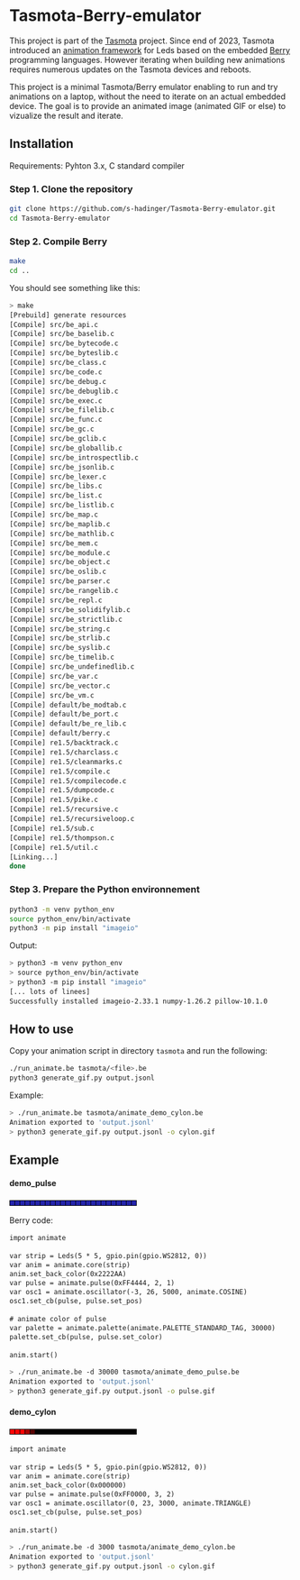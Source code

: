 # Tasmota-Berry-emulator

This project is part of the [Tasmota](https://github.com/arendst/Tasmota) project. Since end of 2023, Tasmota introduced an [animation framework](https://tasmota.github.io/docs/Berry_Addressable-LED/#animation-framework-module-animate) for Leds based on the embedded [Berry](https://tasmota.github.io/docs/Berry/) programming languages. However iterating when building new animations requires numerous updates on the Tasmota devices and reboots.

This project is a minimal Tasmota/Berry emulator enabling to run and try animations on a laptop, without the need to iterate on an actual embedded device. The goal is to provide an animated image (animated GIF or else) to vizualize the result and iterate.

## Installation

Requirements: Pyhton 3.x, C standard compiler

### Step 1. Clone the repository

```bash
git clone https://github.com/s-hadinger/Tasmota-Berry-emulator.git
cd Tasmota-Berry-emulator
```

### Step 2. Compile Berry

```bash
make
cd ..
```

You should see something like this:

```bash
> make
[Prebuild] generate resources
[Compile] src/be_api.c
[Compile] src/be_baselib.c
[Compile] src/be_bytecode.c
[Compile] src/be_byteslib.c
[Compile] src/be_class.c
[Compile] src/be_code.c
[Compile] src/be_debug.c
[Compile] src/be_debuglib.c
[Compile] src/be_exec.c
[Compile] src/be_filelib.c
[Compile] src/be_func.c
[Compile] src/be_gc.c
[Compile] src/be_gclib.c
[Compile] src/be_globallib.c
[Compile] src/be_introspectlib.c
[Compile] src/be_jsonlib.c
[Compile] src/be_lexer.c
[Compile] src/be_libs.c
[Compile] src/be_list.c
[Compile] src/be_listlib.c
[Compile] src/be_map.c
[Compile] src/be_maplib.c
[Compile] src/be_mathlib.c
[Compile] src/be_mem.c
[Compile] src/be_module.c
[Compile] src/be_object.c
[Compile] src/be_oslib.c
[Compile] src/be_parser.c
[Compile] src/be_rangelib.c
[Compile] src/be_repl.c
[Compile] src/be_solidifylib.c
[Compile] src/be_strictlib.c
[Compile] src/be_string.c
[Compile] src/be_strlib.c
[Compile] src/be_syslib.c
[Compile] src/be_timelib.c
[Compile] src/be_undefinedlib.c
[Compile] src/be_var.c
[Compile] src/be_vector.c
[Compile] src/be_vm.c
[Compile] default/be_modtab.c
[Compile] default/be_port.c
[Compile] default/be_re_lib.c
[Compile] default/berry.c
[Compile] re1.5/backtrack.c
[Compile] re1.5/charclass.c
[Compile] re1.5/cleanmarks.c
[Compile] re1.5/compile.c
[Compile] re1.5/compilecode.c
[Compile] re1.5/dumpcode.c
[Compile] re1.5/pike.c
[Compile] re1.5/recursive.c
[Compile] re1.5/recursiveloop.c
[Compile] re1.5/sub.c
[Compile] re1.5/thompson.c
[Compile] re1.5/util.c
[Linking...]
done
```

### Step 3. Prepare the Python environnement

```bash
python3 -m venv python_env
source python_env/bin/activate
python3 -m pip install "imageio"
```

Output:

```bash
> python3 -m venv python_env
> source python_env/bin/activate
> python3 -m pip install "imageio"
[... lots of linees]
Successfully installed imageio-2.33.1 numpy-1.26.2 pillow-10.1.0
```

## How to use

Copy your animation script in directory `tasmota` and run the following:

```bash
./run_animate.be tasmota/<file>.be
python3 generate_gif.py output.jsonl
```

Example:

```bash
> ./run_animate.be tasmota/animate_demo_cylon.be
Animation exported to 'output.jsonl'
> python3 generate_gif.py output.jsonl -o cylon.gif
```

## Example

#### demo_pulse

![pulse animated gid](/demo_gif/pulse.gif)

Berry code:

```berry
import animate

var strip = Leds(5 * 5, gpio.pin(gpio.WS2812, 0))
var anim = animate.core(strip)
anim.set_back_color(0x2222AA)
var pulse = animate.pulse(0xFF4444, 2, 1)
var osc1 = animate.oscillator(-3, 26, 5000, animate.COSINE)
osc1.set_cb(pulse, pulse.set_pos)

# animate color of pulse
var palette = animate.palette(animate.PALETTE_STANDARD_TAG, 30000)
palette.set_cb(pulse, pulse.set_color)

anim.start()
```

```bash
> ./run_animate.be -d 30000 tasmota/animate_demo_pulse.be
Animation exported to 'output.jsonl'
> python3 generate_gif.py output.jsonl -o pulse.gif
```

#### demo_cylon

![pulse animated gid](/demo_gif/cylon.gif)

```berry
import animate

var strip = Leds(5 * 5, gpio.pin(gpio.WS2812, 0))
var anim = animate.core(strip)
anim.set_back_color(0x000000)
var pulse = animate.pulse(0xFF0000, 3, 2)
var osc1 = animate.oscillator(0, 23, 3000, animate.TRIANGLE)
osc1.set_cb(pulse, pulse.set_pos)

anim.start()
```

```bash
> ./run_animate.be -d 3000 tasmota/animate_demo_cylon.be
Animation exported to 'output.jsonl'
> python3 generate_gif.py output.jsonl -o cylon.gif
```

